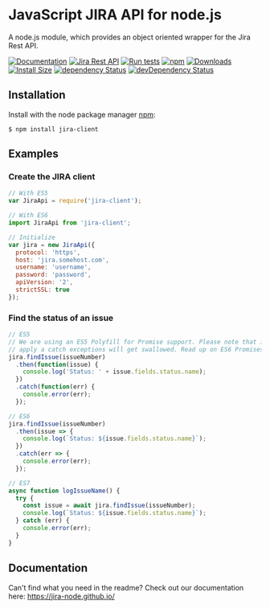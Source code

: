 # JavaScript JIRA API for node.js #

A node.js module, which provides an object oriented wrapper for the Jira Rest API.

[![Documentation](https://img.shields.io/badge/Documentation--green.svg)](https://jira-node.github.io/)
[![Jira Rest API](https://img.shields.io/badge/Jira%20Rest%20API--green.svg)](http://docs.atlassian.com/jira/REST/latest/)
[![Run tests](https://github.com/jira-node/node-jira-client/workflows/Run%20tests/badge.svg)](https://github.com/jira-node/node-jira-client/actions)
[![npm](https://img.shields.io/npm/v/jira-client.svg)](https://www.npmjs.com/package/jira-client)
[![Downloads](https://img.shields.io/npm/dm/jira-client.svg)](https://npmjs.com/jira-client)
[![Install Size](https://packagephobia.now.sh/badge?p=jira-client)](https://packagephobia.now.sh/result?p=jira-client)
[![dependency Status](https://david-dm.org/jira-node/node-jira-client/status.svg)](https://david-dm.org/jira-node/node-jira-client)
[![devDependency Status](https://david-dm.org/jira-node/node-jira-client/dev-status.svg)](https://david-dm.org/jira-node/node-jira-client?type=dev)

## Installation ##

Install with the node package manager [npm](http://npmjs.org):

```shell
$ npm install jira-client
```

## Examples ##

### Create the JIRA client ###

```javascript
// With ES5
var JiraApi = require('jira-client');

// With ES6
import JiraApi from 'jira-client';

// Initialize
var jira = new JiraApi({
  protocol: 'https',
  host: 'jira.somehost.com',
  username: 'username',
  password: 'password',
  apiVersion: '2',
  strictSSL: true
});
```

### Find the status of an issue ###

```javascript
// ES5
// We are using an ES5 Polyfill for Promise support. Please note that if you don't explicitly
// apply a catch exceptions will get swallowed. Read up on ES6 Promises for further details.
jira.findIssue(issueNumber)
  .then(function(issue) {
    console.log('Status: ' + issue.fields.status.name);
  })
  .catch(function(err) {
    console.error(err);
  });

// ES6
jira.findIssue(issueNumber)
  .then(issue => {
    console.log(`Status: ${issue.fields.status.name}`);
  })
  .catch(err => {
    console.error(err);
  });

// ES7
async function logIssueName() {
  try {
    const issue = await jira.findIssue(issueNumber);
    console.log(`Status: ${issue.fields.status.name}`);
  } catch (err) {
    console.error(err);
  }
}

```

## Documentation ##
Can't find what you need in the readme?  Check out our documentation here: https://jira-node.github.io/
